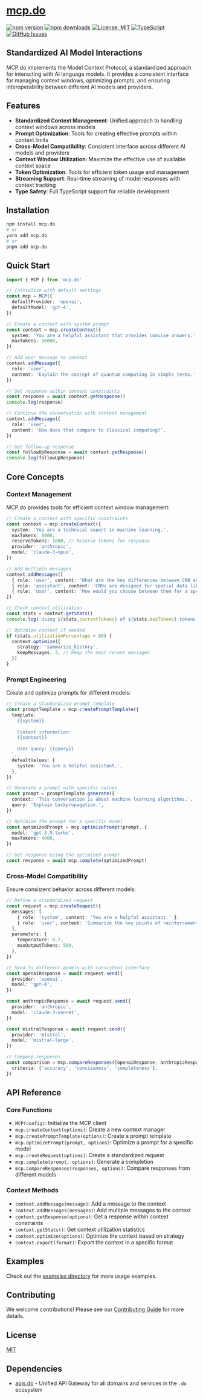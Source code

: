 # [mcp.do](https://mcp.do)

[![npm version](https://img.shields.io/npm/v/mcp.do.svg)](https://www.npmjs.com/package/mcp.do)
[![npm downloads](https://img.shields.io/npm/dm/mcp.do.svg)](https://www.npmjs.com/package/mcp.do)
[![License: MIT](https://img.shields.io/badge/License-MIT-blue.svg)](https://opensource.org/licenses/MIT)
[![TypeScript](https://img.shields.io/badge/TypeScript-4.9.5-blue.svg)](https://www.typescriptlang.org/)
[![GitHub Issues](https://img.shields.io/github/issues/drivly/ai.svg)](https://github.com/drivly/ai/issues)

## Standardized AI Model Interactions

MCP.do implements the Model Context Protocol, a standardized approach for interacting with AI language models. It provides a consistent interface for managing context windows, optimizing prompts, and ensuring interoperability between different AI models and providers.

## Features

- **Standardized Context Management**: Unified approach to handling context windows across models
- **Prompt Optimization**: Tools for creating effective prompts within context limits
- **Cross-Model Compatibility**: Consistent interface across different AI models and providers
- **Context Window Utilization**: Maximize the effective use of available context space
- **Token Optimization**: Tools for efficient token usage and management
- **Streaming Support**: Real-time streaming of model responses with context tracking
- **Type Safety**: Full TypeScript support for reliable development

## Installation

```bash
npm install mcp.do
# or
yarn add mcp.do
# or
pnpm add mcp.do
```

## Quick Start

```typescript
import { MCP } from 'mcp.do'

// Initialize with default settings
const mcp = MCP({
  defaultProvider: 'openai',
  defaultModel: 'gpt-4',
})

// Create a context with system prompt
const context = mcp.createContext({
  system: 'You are a helpful assistant that provides concise answers.',
  maxTokens: 16000,
})

// Add user message to context
context.addMessage({
  role: 'user',
  content: 'Explain the concept of quantum computing in simple terms.',
})

// Get response within context constraints
const response = await context.getResponse()
console.log(response)

// Continue the conversation with context management
context.addMessage({
  role: 'user',
  content: 'How does that compare to classical computing?',
})

// Get follow-up response
const followUpResponse = await context.getResponse()
console.log(followUpResponse)
```

## Core Concepts

### Context Management

MCP.do provides tools for efficient context window management:

```typescript
// Create a context with specific constraints
const context = mcp.createContext({
  system: 'You are a technical expert in machine learning.',
  maxTokens: 8000,
  reserveTokens: 1000, // Reserve tokens for response
  provider: 'anthropic',
  model: 'claude-3-opus',
})

// Add multiple messages
context.addMessages([
  { role: 'user', content: 'What are the key differences between CNN and RNN?' },
  { role: 'assistant', content: 'CNNs are designed for spatial data like images...' },
  { role: 'user', content: 'How would you choose between them for a specific task?' },
])

// Check context utilization
const stats = context.getStats()
console.log(`Using ${stats.currentTokens} of ${stats.maxTokens} tokens (${stats.utilizationPercentage}%)`)

// Optimize context if needed
if (stats.utilizationPercentage > 80) {
  context.optimize({
    strategy: 'summarize_history',
    keepMessages: 3, // Keep the most recent messages
  })
}
```

### Prompt Engineering

Create and optimize prompts for different models:

```typescript
// Create a standardized prompt template
const promptTemplate = mcp.createPromptTemplate({
  template: `
    {{system}}
    
    Context information:
    {{context}}
    
    User query: {{query}}
  `,
  defaultValues: {
    system: 'You are a helpful assistant.',
  },
})

// Generate a prompt with specific values
const prompt = promptTemplate.generate({
  context: 'This conversation is about machine learning algorithms.',
  query: 'Explain backpropagation.',
})

// Optimize the prompt for a specific model
const optimizedPrompt = mcp.optimizePrompt(prompt, {
  model: 'gpt-3.5-turbo',
  maxTokens: 4000,
})

// Get response using the optimized prompt
const response = await mcp.complete(optimizedPrompt)
```

### Cross-Model Compatibility

Ensure consistent behavior across different models:

```typescript
// Define a standardized request
const request = mcp.createRequest({
  messages: [
    { role: 'system', content: 'You are a helpful assistant.' },
    { role: 'user', content: 'Summarize the key points of reinforcement learning.' },
  ],
  parameters: {
    temperature: 0.7,
    maxOutputTokens: 500,
  },
})

// Send to different models with consistent interface
const openaiResponse = await request.send({
  provider: 'openai',
  model: 'gpt-4',
})

const anthropicResponse = await request.send({
  provider: 'anthropic',
  model: 'claude-3-sonnet',
})

const mistralResponse = await request.send({
  provider: 'mistral',
  model: 'mistral-large',
})

// Compare responses
const comparison = mcp.compareResponses([openaiResponse, anthropicResponse, mistralResponse], {
  criteria: ['accuracy', 'conciseness', 'completeness'],
})
```

## API Reference

### Core Functions

- `MCP(config)`: Initialize the MCP client
- `mcp.createContext(options)`: Create a new context manager
- `mcp.createPromptTemplate(options)`: Create a prompt template
- `mcp.optimizePrompt(prompt, options)`: Optimize a prompt for a specific model
- `mcp.createRequest(options)`: Create a standardized request
- `mcp.complete(prompt, options)`: Generate a completion
- `mcp.compareResponses(responses, options)`: Compare responses from different models

### Context Methods

- `context.addMessage(message)`: Add a message to the context
- `context.addMessages(messages)`: Add multiple messages to the context
- `context.getResponse(options)`: Get a response within context constraints
- `context.getStats()`: Get context utilization statistics
- `context.optimize(options)`: Optimize the context based on strategy
- `context.export(format)`: Export the context in a specific format

## Examples

Check out the [examples directory](https://github.com/drivly/ai/tree/main/examples) for more usage examples.

## Contributing

We welcome contributions! Please see our [Contributing Guide](https://github.com/drivly/ai/blob/main/CONTRIBUTING.md) for more details.

## License

[MIT](https://opensource.org/licenses/MIT)

## Dependencies

- [apis.do](https://www.npmjs.com/package/apis.do) - Unified API Gateway for all domains and services in the `.do` ecosystem
